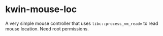 # kwin-mouse-loc
A very simple mouse controller that uses `libc::process_vm_readv` to read mouse location. Need root permissions.
